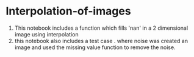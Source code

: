 # Interpolation-of-images
1. This notebook includes a function which fills 'nan' in a 2 dimensional image using interpolation
2. this notebook also includes a test case . where noise was created an image and used the missing value function to remove the noise. 
